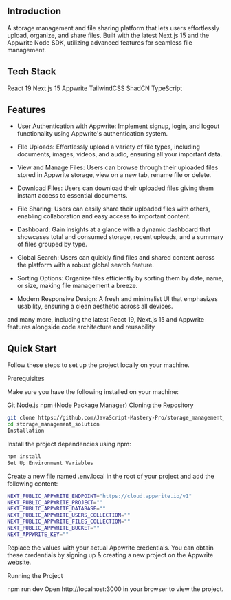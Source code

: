 ## Introduction
A storage management and file sharing platform that lets users effortlessly upload, organize, and share files. Built with the latest Next.js 15 and the Appwrite Node SDK, utilizing advanced features for seamless file management.

## Tech Stack
React 19
Next.js 15
Appwrite
TailwindCSS
ShadCN
TypeScript

## Features
- User Authentication with Appwrite: Implement signup, login, and logout functionality using Appwrite's authentication system.

- FIle Uploads: Effortlessly upload a variety of file types, including documents, images, videos, and audio, ensuring all your important data.

- View and Manage Files: Users can browse through their uploaded files stored in Appwrite storage, view on a new tab, rename file or delete.

- Download Files: Users can download their uploaded files giving them instant access to essential documents.

- File Sharing: Users can easily share their uploaded files with others, enabling collaboration and easy access to important content.

- Dashboard: Gain insights at a glance with a dynamic dashboard that showcases total and consumed storage, recent uploads, and a summary of files grouped by type.

- Global Search: Users can quickly find files and shared content across the platform with a robust global search feature.

- Sorting Options: Organize files efficiently by sorting them by date, name, or size, making file management a breeze.

- Modern Responsive Design: A fresh and minimalist UI that emphasizes usability, ensuring a clean aesthetic across all devices.

and many more, including the latest React 19, Next.js 15 and Appwrite features alongside code architecture and reusability

## Quick Start
Follow these steps to set up the project locally on your machine.

Prerequisites

Make sure you have the following installed on your machine:

Git
Node.js
npm (Node Package Manager)
Cloning the Repository

```bash
git clone https://github.com/JavaScript-Mastery-Pro/storage_management_solution.git
cd storage_management_solution
Installation
```

Install the project dependencies using npm:
```bash
npm install
Set Up Environment Variables
```
Create a new file named .env.local in the root of your project and add the following content:
```bash
NEXT_PUBLIC_APPWRITE_ENDPOINT="https://cloud.appwrite.io/v1"
NEXT_PUBLIC_APPWRITE_PROJECT=""
NEXT_PUBLIC_APPWRITE_DATABASE=""
NEXT_PUBLIC_APPWRITE_USERS_COLLECTION=""
NEXT_PUBLIC_APPWRITE_FILES_COLLECTION=""
NEXT_PUBLIC_APPWRITE_BUCKET=""
NEXT_APPWRITE_KEY=""
```
Replace the values with your actual Appwrite credentials. You can obtain these credentials by signing up & creating a new project on the Appwrite website.

Running the Project

npm run dev
Open http://localhost:3000 in your browser to view the project.
